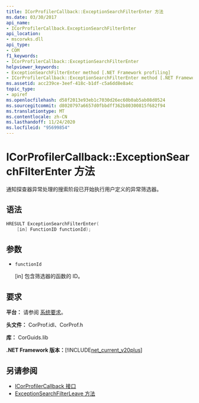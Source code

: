 ```yaml
---
title: ICorProfilerCallback::ExceptionSearchFilterEnter 方法
ms.date: 03/30/2017
api_name:
- ICorProfilerCallback.ExceptionSearchFilterEnter
api_location:
- mscorwks.dll
api_type:
- COM
f1_keywords:
- ICorProfilerCallback::ExceptionSearchFilterEnter
helpviewer_keywords:
- ExceptionSearchFilterEnter method [.NET Framework profiling]
- ICorProfilerCallback::ExceptionSearchFilterEnter method [.NET Framework profiling]
ms.assetid: acc239ce-3eef-418c-b1df-c5a6dd8e8a4c
topic_type:
- apiref
ms.openlocfilehash: d58f2013e93eb1c7030d26ec60b0ab5ab08d0524
ms.sourcegitcommit: d8020797a6657d0fbbdff362b80300815f682f94
ms.translationtype: MT
ms.contentlocale: zh-CN
ms.lasthandoff: 11/24/2020
ms.locfileid: "95699854"
---
```

# <a name="icorprofilercallbackexceptionsearchfilterenter-method"></a>ICorProfilerCallback::ExceptionSearchFilterEnter 方法

通知探查器异常处理的搜索阶段已开始执行用户定义的异常筛选器。  
  
## <a name="syntax"></a>语法  
  
```cpp  
HRESULT ExceptionSearchFilterEnter(  
    [in] FunctionID functionId);  
```  
  
## <a name="parameters"></a>参数

- `functionId`

  \[in] 包含筛选器的函数的 ID。

## <a name="requirements"></a>要求  

 **平台：** 请参阅 [系统要求](../../get-started/system-requirements.md)。  
  
 **头文件：** CorProf.idl、CorProf.h  
  
 **库：** CorGuids.lib  
  
 **.NET Framework 版本：**[!INCLUDE[net_current_v20plus](../../../../includes/net-current-v20plus-md.md)]  
  
## <a name="see-also"></a>另请参阅

- [ICorProfilerCallback 接口](icorprofilercallback-interface.md)
- [ExceptionSearchFilterLeave 方法](icorprofilercallback-exceptionsearchfilterleave-method.md)
